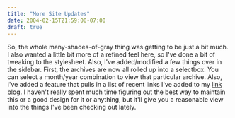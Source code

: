 ```yaml
---
title: "More Site Updates"
date: 2004-02-15T21:59:00-07:00
draft: true
---
```

So, the whole many-shades-of-gray thing was getting to be just a bit much. I also wanted a little bit more of a refined feel here, so I've done a bit of tweaking to the stylesheet. Also, I've added/modified a few things over in the sidebar. First, the archives are now all rolled up into a selectbox. You can select a month/year combination to view that particular archive. Also, I've added a feature that pulls in a list of recent links I've added to my [link blog](https://web.archive.org/web/20040403125935/http://opposable-thumbs.net/linkblog/). I haven't really spent much time figuring out the best way to maintain this or a good design for it or anything, but it'll give you a reasonable view into the things I've been checking out lately.
